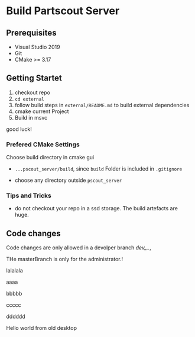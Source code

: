 # Build Partscout Server

## Prerequisites

- Visual Studio 2019 
- Git
- CMake >= 3.17

## Getting Startet

1. checkout repo 
2. ``cd external``
3. follow build steps in ``external/README.md`` to build external dependencies
4. cmake current Project
5. Build in msvc

good luck!

### Prefered CMake Settings

Choose build directory in cmake gui

- ``...pscout_server/build``, since ``build`` Folder is included in ``.gitignore`` 

- choose any directory outside ``pscout_server``


### Tips and Tricks

- do not checkout your repo in a ssd storage. The build artefacts are huge.

## Code changes

Code changes are only allowed in a devolper branch *dev_..*, 

THe masterBranch is only for the administrator.!

lalalala



aaaa

bbbbb



ccccc



dddddd

Hello world from old desktop